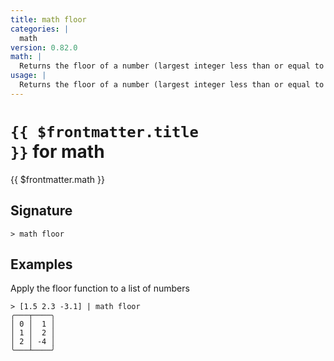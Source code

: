 ```yaml
---
title: math floor
categories: |
  math
version: 0.82.0
math: |
  Returns the floor of a number (largest integer less than or equal to that number).
usage: |
  Returns the floor of a number (largest integer less than or equal to that number).
---
```


# <code>{{ $frontmatter.title }}</code> for math

<div class='command-title'>{{ $frontmatter.math }}</div>

## Signature

```> math floor ```

## Examples

Apply the floor function to a list of numbers
```shell
> [1.5 2.3 -3.1] | math floor
╭───┬────╮
│ 0 │  1 │
│ 1 │  2 │
│ 2 │ -4 │
╰───┴────╯

```
